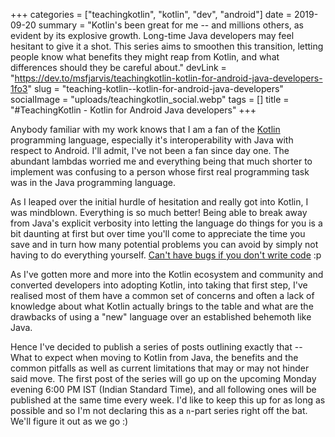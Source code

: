 +++
categories = ["teachingkotlin", "kotlin", "dev", "android"]
date = 2019-09-20
summary = "Kotlin's been great for me -- and millions others, as evident by its explosive growth. Long-time Java developers may feel hesitant to give it a shot. This series aims to smoothen this transition, letting people know what benefits they might reap from Kotlin, and what differences should they be careful about."
devLink = "https://dev.to/msfjarvis/teachingkotlin-kotlin-for-android-java-developers-1fo3"
slug = "teaching-kotlin--kotlin-for-android-java-developers"
socialImage = "uploads/teachingkotlin_social.webp"
tags = []
title = "#TeachingKotlin - Kotlin for Android Java developers"
+++

Anybody familiar with my work knows that I am a fan of the [Kotlin](https://kotlinlang.org/ "Kotlin") programming language, especially it's interoperability with Java with respect to Android. I'll admit, I've not been a fan since day one. The abundant lambdas worried me and everything being that much shorter to implement was confusing to a person whose first real programming task was in the Java programming language.

As I leaped over the initial hurdle of hesitation and really got into Kotlin, I was mindblown. Everything is so much better! Being able to break away from Java's explicit verbosity into letting the language do things for you is a bit daunting at first but over time you'll come to appreciate the time you save and in turn how many potential problems you can avoid by simply not having to do everything yourself. [Can't have bugs if you don't write code](https://github.com/kelseyhightower/nocode) :p

As I've gotten more and more into the Kotlin ecosystem and community and converted developers into adopting Kotlin, into taking that first step, I've realised most of them have a common set of concerns and often a lack of knowledge about what Kotlin actually brings to the table and what are the drawbacks of using a "new" language over an established behemoth like Java.

Hence I've decided to publish a series of posts outlining exactly that -- What to expect when moving to Kotlin from Java, the benefits and the common pitfalls as well as current limitations that may or may not hinder said move. The first post of the series will go up on the upcoming Monday evening 6:00 PM IST (Indian Standard Time), and all following ones will be published at the same time every week. I'd like to keep this up for as long as possible and so I'm not declaring this as a `n`-part series right off the bat. We'll figure it out as we go :)
